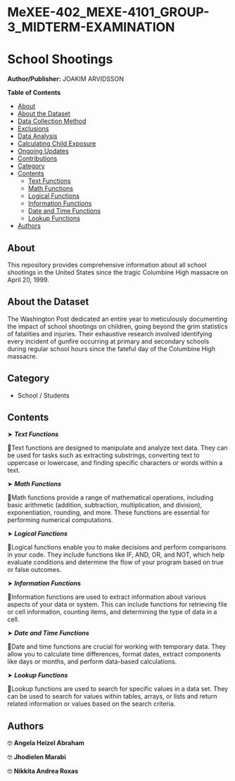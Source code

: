 # MeXEE-402_MEXE-4101_GROUP-3_MIDTERM-EXAMINATION

# School Shootings

**Author/Publisher:** JOAKIM ARVIDSSON

**Table of Contents**
- [About](#about)
- [About the Dataset](#about-the-dataset)
- [Data Collection Method](#data-collection-method)
- [Exclusions](#exclusions)
- [Data Analysis](#data-analysis)
- [Calculating Child Exposure](#calculating-child-exposure)
- [Ongoing Updates](#ongoing-updates)
- [Contributions](#contributions)
- [Category](#category)
- [Contents](#contents)
  - [Text Functions](#text-functions)
  - [Math Functions](#math-functions)
  - [Logical Functions](#logical-functions)
  - [Information Functions](#information-functions)
  - [Date and Time Functions](#date-and-time-functions)
  - [Lookup Functions](#lookup-functions)
- [Authors](#authors)

## About
This repository provides comprehensive information about all school shootings in the United States since the tragic Columbine High massacre on April 20, 1999.

## About the Dataset
The Washington Post dedicated an entire year to meticulously documenting the impact of school shootings on children, going beyond the grim statistics of fatalities and injuries. Their exhaustive research involved identifying every incident of gunfire occurring at primary and secondary schools during regular school hours since the fateful day of the Columbine High massacre.

## Category
- School / Students

## Contents
  ➤ _**Text Functions**_
 
  📄Text functions are designed to manipulate and analyze text data. They can be used for tasks such as extracting substrings, converting text to uppercase or lowercase, and finding specific characters or words within a text.
  
  ➤ _**Math Functions**_
  
  📄Math functions provide a range of mathematical operations, including basic arithmetic (addition, subtraction, multiplication, and division), exponentiation, rounding, and more. These functions are essential for performing numerical computations.
  
  ➤ _**Logical Functions**_
  
  📄Logical functions enable you to make decisions and perform comparisons in your code. They include functions like IF, AND, OR, and NOT, which help evaluate conditions and determine the flow of your program based on true or false outcomes.
  
  ➤ _**Information Functions**_
 
  📄Information functions are used to extract information about various aspects of your data or system. This can include functions for retrieving file or cell information, counting items, and determining the type of data in a cell.
  
  ➤ _**Date and Time Functions**_
 
  📄Date and time functions are crucial for working with temporary data. They allow you to calculate time differences, format dates, extract components like days or months, and perform data-based calculations.
  
  ➤ _**Lookup Functions**_
 
  📄Lookup functions are used to search for specific values in a data set. They can be used to search for values within tables, arrays, or lists and return related information or values based on the search criteria.
  
## Authors
🤓 **Angela Heizel Abraham**

🤓 **Jhodielen Marabi**

🤓 **Nikkita Andrea Roxas**
